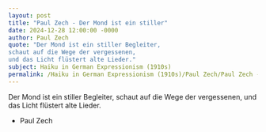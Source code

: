 ```yaml
---
layout: post
title: "Paul Zech - Der Mond ist ein stiller"
date: 2024-12-28 12:00:00 -0000
author: Paul Zech
quote: "Der Mond ist ein stiller Begleiter,
schaut auf die Wege der vergessenen,
und das Licht flüstert alte Lieder."
subject: Haiku in German Expressionism (1910s)
permalink: /Haiku in German Expressionism (1910s)/Paul Zech/Paul Zech - Der Mond ist ein stiller
---
```


Der Mond ist ein stiller Begleiter,
schaut auf die Wege der vergessenen,
und das Licht flüstert alte Lieder.

- Paul Zech
